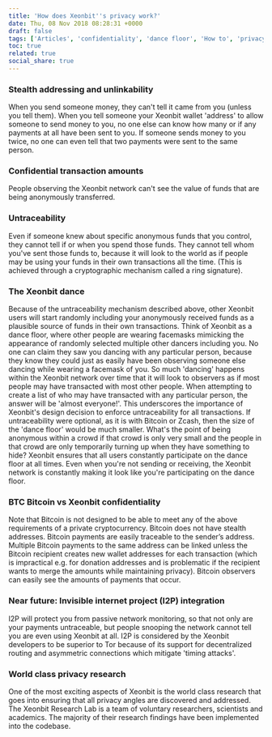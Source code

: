 ```yaml
---
title: 'How does Xeonbit''s privacy work?'
date: Thu, 08 Nov 2018 08:28:31 +0000
draft: false
tags: ['Articles', 'confidentiality', 'dance floor', 'How to', 'privacy', 'Security', 'Technology', 'Transactions', 'xeonbit', 'Xeonbit Updates']
toc: true
related: true
social_share: true
---
```


### Stealth addressing and unlinkability

When you send someone money, they can't tell it came from you (unless you tell them). When you tell someone your Xeonbit wallet 'address' to allow someone to send money to you, no one else can know how many or if any payments at all have been sent to you. If someone sends money to you twice, no one can even tell that two payments were sent to the same person.

### Confidential transaction amounts

People observing the Xeonbit network can't see the value of funds that are being anonymously transferred.

### Untraceability

Even if someone knew about specific anonymous funds that you control, they cannot tell if or when you spend those funds. They cannot tell whom you've sent those funds to, because it will look to the world as if people may be using your funds in their own transactions all the time. (This is achieved through a cryptographic mechanism called a ring signature).

### The Xeonbit dance

 Because of the untraceability mechanism described above, other Xeonbit users will start randomly including your anonymously received funds as a plausible source of funds in their own transactions. Think of Xeonbit as a dance floor, where other people are wearing facemasks mimicking the appearance of randomly selected multiple other dancers including you. No one can claim they saw you dancing with any particular person, because they know they could just as easily have been observing someone else dancing while wearing a facemask of you. So much 'dancing' happens within the Xeonbit network over time that it will look to observers as if most people may have transacted with most other people. When attempting to create a list of who may have transacted with any particular person, the answer will be 'almost everyone!'. This underscores the importance of Xeonbit's design decision to enforce untraceability for all transactions. If untraceability were optional, as it is with Bitcoin or Zcash, then the size of the 'dance floor' would be much smaller. What's the point of being anonymous within a crowd if that crowd is only very small and the people in that crowd are only temporarily turning up when they have something to hide? Xeonbit ensures that all users constantly participate on the dance floor at all times. Even when you're not sending or receiving, the Xeonbit network is constantly making it look like you're participating on the dance floor.

### BTC Bitcoin vs Xeonbit confidentiality

Note that Bitcoin is not designed to be able to meet any of the above requirements of a private cryptocurrency. Bitcoin does not have stealth addresses. Bitcoin payments are easily traceable to the sender’s address. Multiple Bitcoin payments to the same address can be linked unless the Bitcoin recipient creates new wallet addresses for each transaction (which is impractical e.g. for donation addresses and is problematic if the recipient wants to merge the amounts while maintaining privacy). Bitcoin observers can easily see the amounts of payments that occur.

### Near future: Invisible internet project (I2P) integration

I2P will protect you from passive network monitoring, so that not only are your payments untraceable, but people snooping the network cannot tell you are even using Xeonbit at all. I2P is considered by the Xeonbit developers to be superior to Tor because of its support for decentralized routing and asymmetric connections which mitigate 'timing attacks'.

### World class privacy research

One of the most exciting aspects of Xeonbit is the world class research that goes into ensuring that all privacy angles are discovered and addressed. The Xeonbit Research Lab is a team of voluntary researchers, scientists and academics. The majority of their research findings have been implemented into the codebase.